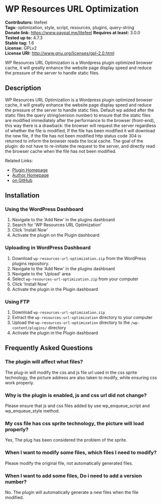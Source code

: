 # WP Resources URL Optimization #
**Contributors:** litefeel  
**Tags:** optimization, style, script, resources, plugins, query-string  
**Donate link:** https://www.paypal.me/litefeel
**Requires at least:** 3.0.0  
**Tested up to:** 4.7.3  
**Stable tag:** 1.6  
**License:** GPLv2  
**License URI:** http://www.gnu.org/licenses/gpl-2.0.html  

WP Resources URL Optimization is a Wordpress plugin optimized browser cache, it will greatly enhance the website page display speed and reduce the pressure of the server to handle static files.

## Description ##

WP Resources URL Optimization is a Wordpress plugin optimized browser cache,
it will greatly enhance the website page display speed and reduce the pressure of the server to handle static files.
Default wp added after the static files the query string(version number) to ensure that the static files are modified 
immediately after the performance to the browser (front-end), this way there is a drawback: 
the browser will request the server regardless of whether the file is modified,
If the file has been modified it will download the new file, 
if the file has not been modified http status code 304 is returned to inform the browser reads the local cache. 
The goal of the plugin: do not have to re-initiate the request to the server, 
and directly read the browser cache when the file has not been modified.

Related Links:

* <a href="https://www.litefeel.com/wp-resources-url-optimization/" title="WP Resources URL Optimization Plugin for WordPress">Plugin Homepage</a>
* <a href="https://www.litefeel.com/" title="Author For WP Resources URL Optimization Plugin">Author Homepage</a>
* <a href="https://github.com/litefeel/wp-resources-url-optimization" title="on GitHub">on GitHub</a>

## Installation ##

### Using the WordPress Dashboard ###

1. Navigate to the 'Add New' in the plugins dashboard
2. Search for 'WP Resources URL Optimization'
3. Click 'Install Now'
4. Activate the plugin on the Plugin dashboard

### Uploading in WordPress Dashboard ###

1. Download `wp-resources-url-optimization.zip` from the WordPress plugins repository.
2. Navigate to the 'Add New' in the plugins dashboard
3. Navigate to the 'Upload' area
4. Select `wp-resources-url-optimization.zip` from your computer
5. Click 'Install Now'
6. Activate the plugin in the Plugin dashboard

### Using FTP ###

1. Download `wp-resources-url-optimization.zip`
2. Extract the `wp-resources-url-optimization` directory to your computer
3. Upload the `wp-resources-url-optimization` directory to the `/wp-content/plugins/` directory
4. Activate the plugin in the Plugin dashboard


## Frequently Asked Questions ##

### The plugin will affect what files? ###

The plug-in will modify the css and js file url used in the css sprite technology, the picture address are also taken to modify, while ensuring css work properly.

### Why is the plugin is enabled, js and css url did not change? ###

Please ensure that js and css files added by use wp_enqueue_script and wp_enqueue_style method.

### My css file has css sprite technology, the picture will load properly? ###

Yes, The plug has been considered the problem of the sprite.

### When I want to modify some files, which files I need to modify? ###

Please modify the original file, not automatically generated files.

### When I want to add some files, Do i need to add a version number? ###

No. The plugin will automatically generate a new files when the file modified. 
